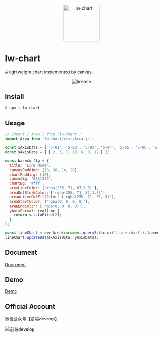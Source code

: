 <center>
  <img alt="lw-chart" src="https://ad-feiben.github.io/lw-chart-docs/docs/imgs/lw-chart.png" width="120px">
</center>

# lw-chart

A lightweight chart implemented by canvas.

<center>

![license](https://img.shields.io/github/license/ad-feiben/lw-chart.svg)

</center>

## Install

```bash
$ npm i lw-chart
```

## Usage

```js
// import { Area } from 'lw-chart';
import Area from 'lw-chart/dist/Area.js';

const xAxisData = [ '5-01', '5-02', '5-03', '5-04', '5-05', '5-06', '5-07' ];
const yAxisData = [ [ 2, 5, 7, 10, 6, 8, 12 ] ];

const baseConfig = {
  title: 'Line Mode',
  canvasPadding: [10, 30, 10, 20],
  chartPadding: [10],
  canvasBg: '#f2f2f2',
  chartBg: '#fff',
  areaLineColor: ['rgba(255, 71, 87,1.0)'],
  areaDotStorkColor: ['rgba(255, 71, 87,1.0)'],
  areaActiveDotFillColor: ['rgba(255, 71, 87,.3)'],
  areaStartColor: ['rgba(0, 0, 0, 0)'],
  areaEndColor: ['rgba(0, 0, 0, 0)'],
  yAxisFormat: (val) => {
    return val.toFixed(2);
  }
};

const lineChart = new Area(document.querySelector('.line-chart'), baseConfig);
lineChart.updateData(xAxisData, yAxisData);
```

## Document

[Document](https://ad-feiben.github.io/lw-chart-docs/docs)

## Demo

[Demo](https://ad-feiben.github.io/lw-chart-docs/docs/demo)

## Official Account

微信公众号【前端develop】

![前端develop](https://ad-feiben.github.io/imgs/qrcode.png)



